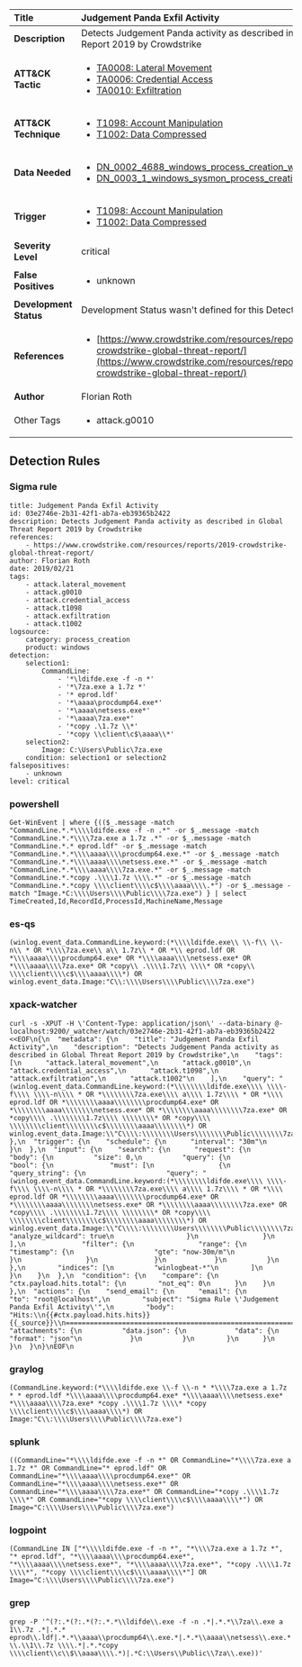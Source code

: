 | Title                    | Judgement Panda Exfil Activity       |
|:-------------------------|:------------------|
| **Description**          | Detects Judgement Panda activity as described in Global Threat Report 2019 by Crowdstrike |
| **ATT&amp;CK Tactic**    |  <ul><li>[TA0008: Lateral Movement](https://attack.mitre.org/tactics/TA0008)</li><li>[TA0006: Credential Access](https://attack.mitre.org/tactics/TA0006)</li><li>[TA0010: Exfiltration](https://attack.mitre.org/tactics/TA0010)</li></ul>  |
| **ATT&amp;CK Technique** | <ul><li>[T1098: Account Manipulation](https://attack.mitre.org/techniques/T1098)</li><li>[T1002: Data Compressed](https://attack.mitre.org/techniques/T1002)</li></ul>  |
| **Data Needed**          | <ul><li>[DN_0002_4688_windows_process_creation_with_commandline](../Data_Needed/DN_0002_4688_windows_process_creation_with_commandline.md)</li><li>[DN_0003_1_windows_sysmon_process_creation](../Data_Needed/DN_0003_1_windows_sysmon_process_creation.md)</li></ul>  |
| **Trigger**              | <ul><li>[T1098: Account Manipulation](../Triggers/T1098.md)</li><li>[T1002: Data Compressed](../Triggers/T1002.md)</li></ul>  |
| **Severity Level**       | critical |
| **False Positives**      | <ul><li>unknown</li></ul>  |
| **Development Status**   |  Development Status wasn't defined for this Detection Rule yet  |
| **References**           | <ul><li>[https://www.crowdstrike.com/resources/reports/2019-crowdstrike-global-threat-report/](https://www.crowdstrike.com/resources/reports/2019-crowdstrike-global-threat-report/)</li></ul>  |
| **Author**               | Florian Roth |
| Other Tags           | <ul><li>attack.g0010</li></ul> | 

## Detection Rules

### Sigma rule

```
title: Judgement Panda Exfil Activity
id: 03e2746e-2b31-42f1-ab7a-eb39365b2422
description: Detects Judgement Panda activity as described in Global Threat Report 2019 by Crowdstrike
references:
    - https://www.crowdstrike.com/resources/reports/2019-crowdstrike-global-threat-report/
author: Florian Roth
date: 2019/02/21
tags:
    - attack.lateral_movement
    - attack.g0010
    - attack.credential_access
    - attack.t1098
    - attack.exfiltration
    - attack.t1002
logsource:
    category: process_creation
    product: windows
detection:
    selection1:
        CommandLine:
            - '*\ldifde.exe -f -n *'
            - '*\7za.exe a 1.7z *'
            - '* eprod.ldf'
            - '*\aaaa\procdump64.exe*'
            - '*\aaaa\netsess.exe*'
            - '*\aaaa\7za.exe*'
            - '*copy .\1.7z \\*'
            - '*copy \\client\c$\aaaa\\*'
    selection2:
        Image: C:\Users\Public\7za.exe
    condition: selection1 or selection2
falsepositives:
    - unknown
level: critical

```





### powershell
    
```
Get-WinEvent | where {(($_.message -match "CommandLine.*.*\\\\ldifde.exe -f -n .*" -or $_.message -match "CommandLine.*.*\\\\7za.exe a 1.7z .*" -or $_.message -match "CommandLine.*.* eprod.ldf" -or $_.message -match "CommandLine.*.*\\\\aaaa\\\\procdump64.exe.*" -or $_.message -match "CommandLine.*.*\\\\aaaa\\\\netsess.exe.*" -or $_.message -match "CommandLine.*.*\\\\aaaa\\\\7za.exe.*" -or $_.message -match "CommandLine.*.*copy .\\\\1.7z \\\\.*" -or $_.message -match "CommandLine.*.*copy \\\\client\\\\c$\\\\aaaa\\\\.*") -or $_.message -match "Image.*C:\\\\Users\\\\Public\\\\7za.exe") } | select TimeCreated,Id,RecordId,ProcessId,MachineName,Message
```


### es-qs
    
```
(winlog.event_data.CommandLine.keyword:(*\\\\ldifde.exe\\ \\-f\\ \\-n\\ * OR *\\\\7za.exe\\ a\\ 1.7z\\ * OR *\\ eprod.ldf OR *\\\\aaaa\\\\procdump64.exe* OR *\\\\aaaa\\\\netsess.exe* OR *\\\\aaaa\\\\7za.exe* OR *copy\\ .\\\\1.7z\\ \\\\* OR *copy\\ \\\\client\\\\c$\\\\aaaa\\\\*) OR winlog.event_data.Image:"C\\:\\\\Users\\\\Public\\\\7za.exe")
```


### xpack-watcher
    
```
curl -s -XPUT -H \'Content-Type: application/json\' --data-binary @- localhost:9200/_watcher/watch/03e2746e-2b31-42f1-ab7a-eb39365b2422 <<EOF\n{\n  "metadata": {\n    "title": "Judgement Panda Exfil Activity",\n    "description": "Detects Judgement Panda activity as described in Global Threat Report 2019 by Crowdstrike",\n    "tags": [\n      "attack.lateral_movement",\n      "attack.g0010",\n      "attack.credential_access",\n      "attack.t1098",\n      "attack.exfiltration",\n      "attack.t1002"\n    ],\n    "query": "(winlog.event_data.CommandLine.keyword:(*\\\\\\\\ldifde.exe\\\\ \\\\-f\\\\ \\\\-n\\\\ * OR *\\\\\\\\7za.exe\\\\ a\\\\ 1.7z\\\\ * OR *\\\\ eprod.ldf OR *\\\\\\\\aaaa\\\\\\\\procdump64.exe* OR *\\\\\\\\aaaa\\\\\\\\netsess.exe* OR *\\\\\\\\aaaa\\\\\\\\7za.exe* OR *copy\\\\ .\\\\\\\\1.7z\\\\ \\\\\\\\* OR *copy\\\\ \\\\\\\\client\\\\\\\\c$\\\\\\\\aaaa\\\\\\\\*) OR winlog.event_data.Image:\\"C\\\\:\\\\\\\\Users\\\\\\\\Public\\\\\\\\7za.exe\\")"\n  },\n  "trigger": {\n    "schedule": {\n      "interval": "30m"\n    }\n  },\n  "input": {\n    "search": {\n      "request": {\n        "body": {\n          "size": 0,\n          "query": {\n            "bool": {\n              "must": [\n                {\n                  "query_string": {\n                    "query": "(winlog.event_data.CommandLine.keyword:(*\\\\\\\\ldifde.exe\\\\ \\\\-f\\\\ \\\\-n\\\\ * OR *\\\\\\\\7za.exe\\\\ a\\\\ 1.7z\\\\ * OR *\\\\ eprod.ldf OR *\\\\\\\\aaaa\\\\\\\\procdump64.exe* OR *\\\\\\\\aaaa\\\\\\\\netsess.exe* OR *\\\\\\\\aaaa\\\\\\\\7za.exe* OR *copy\\\\ .\\\\\\\\1.7z\\\\ \\\\\\\\* OR *copy\\\\ \\\\\\\\client\\\\\\\\c$\\\\\\\\aaaa\\\\\\\\*) OR winlog.event_data.Image:\\"C\\\\:\\\\\\\\Users\\\\\\\\Public\\\\\\\\7za.exe\\")",\n                    "analyze_wildcard": true\n                  }\n                }\n              ],\n              "filter": {\n                "range": {\n                  "timestamp": {\n                    "gte": "now-30m/m"\n                  }\n                }\n              }\n            }\n          }\n        },\n        "indices": [\n          "winlogbeat-*"\n        ]\n      }\n    }\n  },\n  "condition": {\n    "compare": {\n      "ctx.payload.hits.total": {\n        "not_eq": 0\n      }\n    }\n  },\n  "actions": {\n    "send_email": {\n      "email": {\n        "to": "root@localhost",\n        "subject": "Sigma Rule \'Judgement Panda Exfil Activity\'",\n        "body": "Hits:\\n{{#ctx.payload.hits.hits}}{{_source}}\\n================================================================================\\n{{/ctx.payload.hits.hits}}",\n        "attachments": {\n          "data.json": {\n            "data": {\n              "format": "json"\n            }\n          }\n        }\n      }\n    }\n  }\n}\nEOF\n
```


### graylog
    
```
(CommandLine.keyword:(*\\\\ldifde.exe \\-f \\-n * *\\\\7za.exe a 1.7z * * eprod.ldf *\\\\aaaa\\\\procdump64.exe* *\\\\aaaa\\\\netsess.exe* *\\\\aaaa\\\\7za.exe* *copy .\\\\1.7z \\\\* *copy \\\\client\\\\c$\\\\aaaa\\\\*) OR Image:"C\\:\\\\Users\\\\Public\\\\7za.exe")
```


### splunk
    
```
((CommandLine="*\\\\ldifde.exe -f -n *" OR CommandLine="*\\\\7za.exe a 1.7z *" OR CommandLine="* eprod.ldf" OR CommandLine="*\\\\aaaa\\\\procdump64.exe*" OR CommandLine="*\\\\aaaa\\\\netsess.exe*" OR CommandLine="*\\\\aaaa\\\\7za.exe*" OR CommandLine="*copy .\\\\1.7z \\\\*" OR CommandLine="*copy \\\\client\\\\c$\\\\aaaa\\\\*") OR Image="C:\\\\Users\\\\Public\\\\7za.exe")
```


### logpoint
    
```
(CommandLine IN ["*\\\\ldifde.exe -f -n *", "*\\\\7za.exe a 1.7z *", "* eprod.ldf", "*\\\\aaaa\\\\procdump64.exe*", "*\\\\aaaa\\\\netsess.exe*", "*\\\\aaaa\\\\7za.exe*", "*copy .\\\\1.7z \\\\*", "*copy \\\\client\\\\c$\\\\aaaa\\\\*"] OR Image="C:\\\\Users\\\\Public\\\\7za.exe")
```


### grep
    
```
grep -P '^(?:.*(?:.*(?:.*.*\\ldifde\\.exe -f -n .*|.*.*\\7za\\.exe a 1\\.7z .*|.*.* eprod\\.ldf|.*.*\\aaaa\\procdump64\\.exe.*|.*.*\\aaaa\\netsess\\.exe.*|.*.*\\aaaa\\7za\\.exe.*|.*.*copy \\.\\1\\.7z \\\\.*|.*.*copy \\\\client\\c\\$\\aaaa\\\\.*)|.*C:\\Users\\Public\\7za\\.exe))'
```



